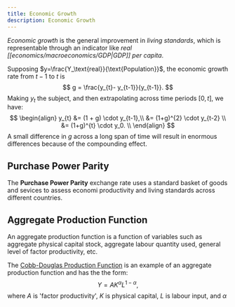```yaml
---
title: Economic Growth
description: Economic Growth
---
```


*Economic growth* is the general improvement in *living standards*, which is representable through an indicator like *real [[economics/macroeconomics/GDP|GDP]] per capita*.

Supposing $y=\frac{Y_\text{real}}{\text{Population}}$, the economic growth rate from $t-1$ to $t$ is
$$
    g = \frac{y_{t}- y_{t-1}}{y_{t-1}}.
$$
Making $y_t$ the subject, and then extrapolating across time periods $[0, t]$, we have:
$$
\begin{align}
    y_{t} &= (1 + g) \cdot y_{t-1},\\
    &= (1+g)^{2} \cdot y_{t-2} \\
    &= (1+g)^{t} \cdot y_0. \\
\end{align}
$$
A small difference in $g$ across a long span of time will result in enormous differences because of the compounding effect.

## Purchase Power Parity
The **Purchase Power Parity** exchange rate uses a standard basket of goods and sevices to assess economi productivity and living standards across different countries.


## Aggregate Production Function
An aggregate production function is a function of variables such as aggregate physical capital stock, aggregate labour quantity used, general level of factor productivity, etc. 

The [Cobb-Douglas Production Function](https://en.wikipedia.org/wiki/Cobb%E2%80%93Douglas_production_function) is an example of an aggregate production function and has the the form:
$$
     Y = AK^{\alpha}L^{1-\alpha},
$$
where $A$ is 'factor productivity', $K$ is physical capital, $L$ is labour input, and $\alpha$


